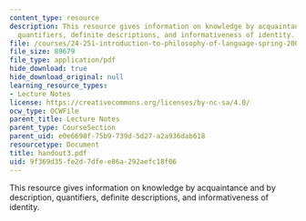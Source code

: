 ```yaml
---
content_type: resource
description: This resource gives information on knowledge by acquaintance and by description,
  quantifiers, definite descriptions, and informativeness of identity.
file: /courses/24-251-introduction-to-philosophy-of-language-spring-2005/9f369d35fe2d7dfee86a292aefc18f06_handout3.pdf
file_size: 89679
file_type: application/pdf
hide_download: true
hide_download_original: null
learning_resource_types:
- Lecture Notes
license: https://creativecommons.org/licenses/by-nc-sa/4.0/
ocw_type: OCWFile
parent_title: Lecture Notes
parent_type: CourseSection
parent_uid: e0e6690f-75b9-739d-5d27-a2a936dab618
resourcetype: Document
title: handout3.pdf
uid: 9f369d35-fe2d-7dfe-e86a-292aefc18f06
---
```

This resource gives information on knowledge by acquaintance and by description, quantifiers, definite descriptions, and informativeness of identity.